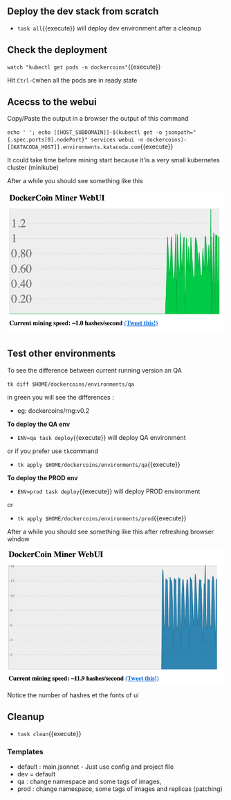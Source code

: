 ## Deploy the dev stack from scratch

- `task all`{{execute}} will deploy dev environment after a cleanup

## Check the deployment

`watch "kubectl get pods -n dockercoins"`{{execute}}

Hit `Ctrl-C`when all the pods are in ready state

## Acecss to the webui

Copy/Paste the output in a browser the output of this command

`echo ' '; echo [[HOST_SUBDOMAIN]]-$(kubectl get -o jsonpath="{.spec.ports[0].nodePort}" services webui -n dockercoins)-[[KATACODA_HOST]].environments.katacoda.com`{{execute}}

It could take time before mining start because it'is a very small kubernetes cluster (minikube)

After a while you should see something like this

![dev](./assets/images/dev.png)

## Test other environments

To see the difference between current running version an QA

`tk diff $HOME/dockercoins/environments/qa`

in green you will see the differences :

- eg: dockercoins/rng:v0.2

**To deploy the QA env**

- `ENV=qa task deploy`{{execute}} will deploy QA environment

or if you prefer use `tk`command

- `tk apply $HOME/dockercoins/environments/qa`{{execute}}

**To deploy the PROD env**

- `ENV=prod task deploy`{{execute}} will deploy PROD environment

or

- `tk apply $HOME/dockercoins/environments/prod`{{execute}}

After a while you should see something like this after refreshing browser window

![prod](./assets/images/prod.png)

Notice the number of hashes et the fonts of ui

## Cleanup

- `task clean`{{execute}}

### Templates

- default : main.jsonnet - Just use config and project file
- dev = default
- qa : change namespace and some tags of images,
- prod : change namespace, some tags of images and replicas (patching)
